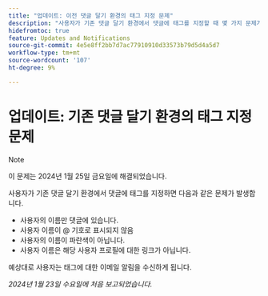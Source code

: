 ```yaml
---
title: "업데이트: 이전 댓글 달기 환경의 태그 지정 문제"
description: "사용자가 기존 댓글 달기 환경에서 댓글에 태그를 지정할 때 몇 가지 문제가 발생합니다."
hidefromtoc: true
feature: Updates and Notifications
source-git-commit: 4e5e8ff2bb7d7ac77910910d33573b79d5d4a5d7
workflow-type: tm+mt
source-wordcount: '107'
ht-degree: 9%

---
```



# 업데이트: 기존 댓글 달기 환경의 태그 지정 문제

>[!NOTE]
>
>이 문제는 2024년 1월 25일 금요일에 해결되었습니다.

사용자가 기존 댓글 달기 환경에서 댓글에 태그를 지정하면 다음과 같은 문제가 발생합니다.

* 사용자의 이름만 댓글에 있습니다.
* 사용자 이름이 @ 기호로 표시되지 않음
* 사용자의 이름이 파란색이 아닙니다.
* 사용자 이름은 해당 사용자 프로필에 대한 링크가 아닙니다.

예상대로 사용자는 태그에 대한 이메일 알림을 수신하게 됩니다.

_2024년 1월 23일 수요일에 처음 보고되었습니다._
